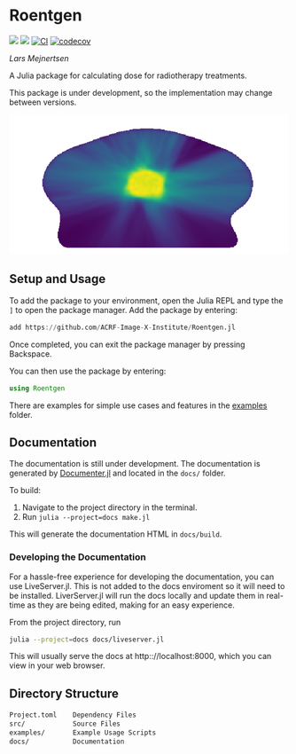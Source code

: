 # Roentgen
[![](https://img.shields.io/badge/docs-stable-blue.svg)](https://acrf-image-x-institute.github.io/Roentgen.jl/stable/)
[![](https://img.shields.io/badge/docs-dev-blue.svg)](https://acrf-image-x-institute.github.io/Roentgen.jl/dev/)
[![CI](https://github.com/ACRF-Image-X-Institute/Roentgen.jl/actions/workflows/CI.yml/badge.svg)](https://github.com/ACRF-Image-X-Institute/Roentgen.jl/actions/workflows/CI.yml)
[![codecov](https://codecov.io/gh/ACRF-Image-X-Institute/Roentgen.jl/branch/main/graph/badge.svg?token=FBOJ3CMLN9)](https://codecov.io/gh/ACRF-Image-X-Institute/Roentgen.jl)

*Lars Mejnertsen*

A Julia package for calculating dose for radiotherapy treatments.

This package is under development, so the implementation may change between versions.

![dose_recon_example](docs/src/assets/dose-reconstruction.png)

## Setup and Usage

To add the package to your environment, open the Julia REPL and type the `]` to open the package manager.
Add the package by entering:

```julia
add https://github.com/ACRF-Image-X-Institute/Roentgen.jl
```

Once completed, you can exit the package manager by pressing Backspace.

You can then use the package by entering:

```julia
using Roentgen
```

There are examples for simple use cases and features in the [examples](https://github.com/ACRF-Image-X-Institute/Roentgen.jl/tree/main/examples) folder.

## Documentation

The documentation is still under development.
The documentation is generated by [Documenter.jl](https://juliadocs.github.io/Documenter.jl/stable/) and located in the `docs/` folder.

To build:

1. Navigate to the project directory in the terminal.
2. Run `julia --project=docs make.jl`

This will generate the documentation HTML in `docs/build`.

### Developing the Documentation

For a hassle-free experience for developing the documentation, you can use LiveServer.jl.
This is not added to the docs enviroment so it will need to be installed.
LiverServer.jl will run the docs locally and update them in real-time as they are being edited, making for an easy experience.

From the project directory, run
```sh
julia --project=docs docs/liveserver.jl
```
This will usually serve the docs at http:://localhost:8000, which you can view in your web browser.

## Directory Structure

```
Project.toml	Dependency Files
src/			Source Files
examples/		Example Usage Scripts
docs/			Documentation
```

